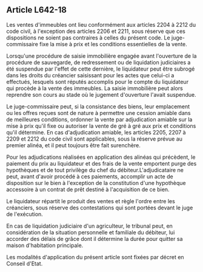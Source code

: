 Article L642-18
----
Les ventes d'immeubles ont lieu conformément aux articles 2204 à 2212 du code
civil, à l'exception des articles 2206 et 2211, sous réserve que ces
dispositions ne soient pas contraires à celles du présent code. Le
juge-commissaire fixe la mise à prix et les conditions essentielles de la vente.

Lorsqu'une procédure de saisie immobilière engagée avant l'ouverture de la
procédure de sauvegarde, de redressement ou de liquidation judiciaires a été
suspendue par l'effet de cette dernière, le liquidateur peut être subrogé dans
les droits du créancier saisissant pour les actes que celui-ci a effectués,
lesquels sont réputés accomplis pour le compte du liquidateur qui procède à la
vente des immeubles. La saisie immobilière peut alors reprendre son cours au
stade où le jugement d'ouverture l'avait suspendue.

Le juge-commissaire peut, si la consistance des biens, leur emplacement ou les
offres reçues sont de nature à permettre une cession amiable dans de meilleures
conditions, ordonner la vente par adjudication amiable sur la mise à prix qu'il
fixe ou autoriser la vente de gré à gré aux prix et conditions qu'il détermine.
En cas d'adjudication amiable, les articles 2205, 2207 à 2209 et 2212 du code
civil sont applicables, sous la réserve prévue au premier alinéa, et il peut
toujours être fait surenchère.

Pour les adjudications réalisées en application des alinéas qui précèdent, le
paiement du prix au liquidateur et des frais de la vente emportent purge des
hypothèques et de tout privilège du chef du débiteur.L'adjudicataire ne peut,
avant d'avoir procédé à ces paiements, accomplir un acte de disposition sur le
bien à l'exception de la constitution d'une hypothèque accessoire à un contrat
de prêt destiné à l'acquisition de ce bien.

Le liquidateur répartit le produit des ventes et règle l'ordre entre les
créanciers, sous réserve des contestations qui sont portées devant le juge de
l'exécution.

En cas de liquidation judiciaire d'un agriculteur, le tribunal peut, en
considération de la situation personnelle et familiale du débiteur, lui accorder
des délais de grâce dont il détermine la durée pour quitter sa maison
d'habitation principale.

Les modalités d'application du présent article sont fixées par décret en Conseil
d'Etat.
